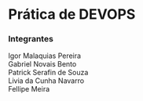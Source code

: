 # Prática de DEVOPS

### Integrantes
Igor Malaquias Pereira <br>
Gabriel Novais Bento <br>
Patrick Serafin de Souza <br>
Livia da Cunha Navarro <br>
Fellipe Meira <br>
